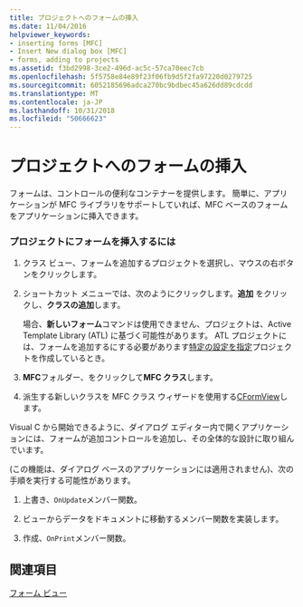 ```yaml
---
title: プロジェクトへのフォームの挿入
ms.date: 11/04/2016
helpviewer_keywords:
- inserting forms [MFC]
- Insert New dialog box [MFC]
- forms, adding to projects
ms.assetid: f3bd2998-3ce2-496d-ac5c-57ca70eec7cb
ms.openlocfilehash: 5f5758e84e89f23f06fb9d5f2fa97220d0279725
ms.sourcegitcommit: 6052185696adca270bc9bdbec45a626dd89cdcdd
ms.translationtype: MT
ms.contentlocale: ja-JP
ms.lasthandoff: 10/31/2018
ms.locfileid: "50666623"
---
```

# <a name="inserting-a-form-into-a-project"></a>プロジェクトへのフォームの挿入

フォームは、コントロールの便利なコンテナーを提供します。 簡単に、アプリケーションが MFC ライブラリをサポートしていれば、MFC ベースのフォームをアプリケーションに挿入できます。

### <a name="to-insert-a-form-into-your-project"></a>プロジェクトにフォームを挿入するには

1. クラス ビュー、フォームを追加するプロジェクトを選択し、マウスの右ボタンをクリックします。

1. ショートカット メニューでは、次のようにクリックします。**追加** をクリックし、**クラスの追加**します。

   場合、**新しいフォーム**コマンドは使用できません、プロジェクトは、Active Template Library (ATL) に基づく可能性があります。 ATL プロジェクトには、フォームを追加するにする必要があります[特定の設定を指定](../atl/reference/application-settings-atl-project-wizard.md)プロジェクトを作成しているとき。

1. **MFC**フォルダー、をクリックして**MFC クラス**します。

1. 派生する新しいクラスを MFC クラス ウィザードを使用する[CFormView](../mfc/reference/cformview-class.md)します。

Visual C から開始できるように、ダイアログ エディター内で開くアプリケーションには、フォームが追加コントロールを追加し、その全体的な設計に取り組んでいます。

(この機能は、ダイアログ ベースのアプリケーションには適用されません)、次の手順を実行する可能性があります。

1. 上書き、`OnUpdate`メンバー関数。

1. ビューからデータをドキュメントに移動するメンバー関数を実装します。

1. 作成、`OnPrint`メンバー関数。

## <a name="see-also"></a>関連項目

[フォーム ビュー](../mfc/form-views-mfc.md)

